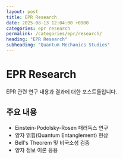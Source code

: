```yaml
---
layout: post
title: EPR Research
date: 2025-08-13 12:04:00 +0900
categories: epr research
permalink: /categories/epr/research/
heading: "EPR Research"
subheading: "Quantum Mechanics Studies"
---
```


# EPR Research

EPR 관련 연구 내용과 결과에 대한 포스트들입니다.

## 주요 내용
- Einstein-Podolsky-Rosen 패러독스 연구
- 양자 얽힘(Quantum Entanglement) 현상
- Bell's Theorem 및 비국소성 검증
- 양자 정보 이론 응용